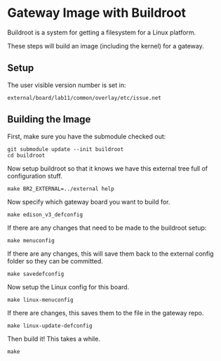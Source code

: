 Gateway Image with Buildroot
============================

Buildroot is a system for getting a filesystem for a Linux platform.

These steps will build an image (including the kernel) for a gateway.

Setup
-----

The user visible version number is set in:

    external/board/lab11/common/overlay/etc/issue.net

Building the Image
------------------

First, make sure you have the submodule checked out:

    git submodule update --init buildroot
    cd buildroot

Now setup buildroot so that it knows we have this external tree full of
configuration stuff.

    make BR2_EXTERNAL=../external help

Now specify which gateway board you want to build for.

    make edison_v3_defconfig

If there are any changes that need to be made to the buildroot setup:

    make menuconfig

If there are any changes, this will save them back to the external config
folder so they can be committed.

    make savedefconfig

Now setup the Linux config for this board.

    make linux-menuconfig

If there are changes, this saves them to the file in the gateway repo.

    make linux-update-defconfig

Then build it! This takes a while.

    make
